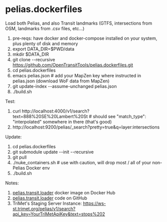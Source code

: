 # pelias.dockerfiles

Load both Pelias, and also Transit landmarks (GTFS, intersections from OSM, landmarks from .csv files, etc...)

1. pre-reqs: have docker and docker-compose installed on your system, plus plenty of disk and memory
1. export DATA_DIR=$PWD/data
1. mkdir $DATA_DIR
1. git clone --recursive https://github.com/OpenTransitTools/pelias.dockerfiles.git
1. cd pelias.dockerfiles
1. emacs pelias.json # add your MapZen key where instructed in pelias.json (download WoF data from MapZen)
1. git update-index --assume-unchanged pelias.json
1. ./build.sh

Test:
1. curl http://localhost:4000/v1/search?text=888%20SE%20Lambert%20St # should see "match_type": "interpolated" somewhere in there (that's good)
1. http://localhost:9200/pelias/_search?pretty=true&q=layer:intersections

Update:
1. cd pelias.dockerfiles
1. git submodule update --init --recursive
1. git pull
1. ./nuke_containers.sh # use with caution, will drop most / all of your non-Pelias Docker env
1. ./build.sh

Notes: 
1. [pelias.transit.loader](https://hub.docker.com/r/opentransittools/pelias.transit.loader) docker image on Docker Hub
1. [pelias.transit.loader](https://github.com/OpenTransitTools/pelias.transit.loader) code on GitHub
1. TriMet's Staging Server Instance: https://ws-st.trimet.org/pelias/v1/search?api_key=YourTriMetApiKey&text=stops%202
